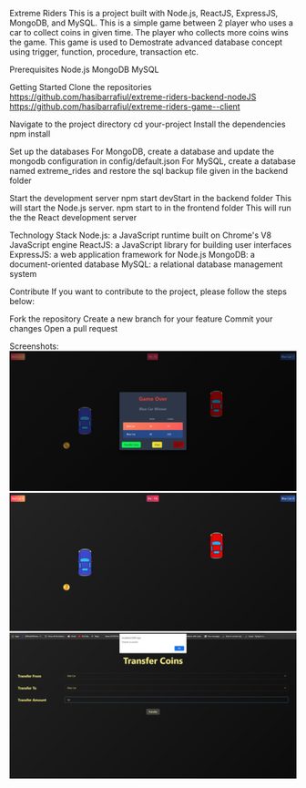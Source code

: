 Extreme Riders
This is a project built with Node.js, ReactJS, ExpressJS, MongoDB, and MySQL. This is a simple game between 2 player who uses a car to collect coins in given time. The player who collects more coins wins the game. This game is used to 
Demostrate advanced database concept using trigger, function, procedure, transaction etc. 

Prerequisites
Node.js
MongoDB
MySQL

Getting Started
Clone the repositories
https://github.com/hasibarrafiul/extreme-riders-backend-nodeJS
https://github.com/hasibarrafiul/extreme-riders-game--client

Navigate to the project directory
cd your-project
Install the dependencies
npm install

Set up the databases
For MongoDB, create a database and update the mongodb configuration in config/default.json
For MySQL, create a database named extreme_rides and restore the sql backup file given in the backend folder

Start the development server
npm start devStart in the backend folder
This will start the Node.js server.
npm start to in the frontend folder
This will run the the React development server


Technology Stack
Node.js: a JavaScript runtime built on Chrome's V8 JavaScript engine
ReactJS: a JavaScript library for building user interfaces
ExpressJS: a web application framework for Node.js
MongoDB: a document-oriented database
MySQL: a relational database management system

Contribute
If you want to contribute to the project, please follow the steps below:

Fork the repository
Create a new branch for your feature
Commit your changes
Open a pull request

Screenshots: 
![Alt text](1.png?raw=true "Optional Title")
![Alt text](2.png?raw=true "Optional Title")
![Alt text](3.png?raw=true "Optional Title")
